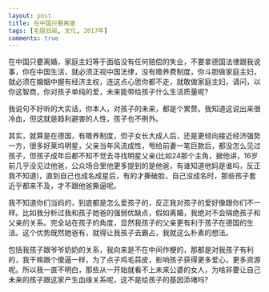 ```yaml
---
layout: post
title: 在中国只要离婚
tags: [毛姐旧闻, 文化, 2017年]
comments: true
---
```


在中国只要离婚，家庭主妇等于面临没有任何赔偿的失业，不要拿德国法律跟我说事，你在中国生活，就必须正视中国法律，没有赡养费制度，你斗胆做家庭主妇，就必须在婚姻中握有经济主权，连这点心思你都不走，就敢做家庭主妇，请问，以你这智商，你对孩子单纯的爱，未来能带给孩子什么生活质量呢?

我说句不好听的大实话，你本人，对孩子的未来，都是个累赘。我知道这说出来很冷血，但这就是趋利避害的人性，孩子也不例外。

其实，就算是在德国，有赡养制度，但子女长大成人后，还是更倾向接近经济强势一方，很多好莱坞明星，父亲当年风流成性，甩给前妻一笔巨款后，都没怎么见过孩子，但孩子成年后都不知不觉去寻找明星父亲(比如24那个主角，据他讲，16岁前几乎没见过他爸，公众场合里他更多提到的是他爸，有谁知道他妈是谁吗，反正我不知道)，直到自己也成名成星后，有的才撕破脸，自己没成名时，那些孩子套近乎都来不及，才不跟他爸撕逼呢。

我不知道你们当妈的，到底都是怎么爱孩子的，反正我对孩子的爱好像跟你们不一样。比如我分析过我和孩子她爸的强弱优缺点，假如离婚，我绝对不会隔绝孩子和父亲的关系。完全站在孩子的角度，显然我孩子的父亲更有利于孩子在德国的生活。这个优势既然她爸有，就得让我孩子去霸占，我就这么朴素的想法。

包括我孩子跟爷爷奶奶的关系，我向来是不在中间作梗的，那都是对我孩子有利的，我干嘛跟个傻逼一样，为了点子鸡毛蒜皮，影响孩子获得更多爱心，更多资源呢。所以我一直不明白，那些从一开始就看不上未来公婆的女人，为啥非要让自己未来的孩子跟这家产生血缘关系呢，这不是给孩子的基因添堵吗?
